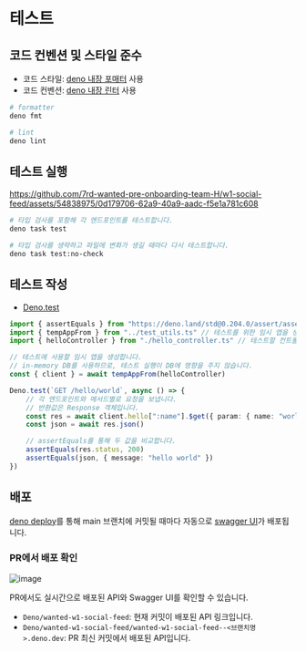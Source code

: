 # 테스트

## 코드 컨벤션 및 스타일 준수

- 코드 스타일: [deno 내장 포매터](https://docs.deno.com/runtime/manual/tools/formatter) 사용
- 코드 컨벤션: [deno 내장 린터](https://deno.land/manual/tools/linter) 사용

```sh
# formatter
deno fmt

# lint
deno lint
```

## 테스트 실행

https://github.com/7rd-wanted-pre-onboarding-team-H/w1-social-feed/assets/54838975/0d179706-62a9-40a9-aadc-f5e1a781c608

```sh
# 타입 검사를 포함해 각 엔드포인트를 테스트합니다.
deno task test

# 타입 검사를 생략하고 파일에 변화가 생길 때마다 다시 테스트합니다.
deno task test:no-check
```

## 테스트 작성

- [Deno.test](https://docs.deno.com/runtime/manual/basics/testing/)

```ts
import { assertEquals } from "https://deno.land/std@0.204.0/assert/assert_equals.ts" // 두 값을 깊게 비교합니다.
import { tempAppFrom } from "../test_utils.ts" // 테스트를 위한 임시 앱을 생성합니다. 컨트롤러를 인자로 받습니다.
import { helloController } from "./hello_controller.ts" // 테스트할 컨트롤러입니다.

// 테스트에 사용할 임시 앱을 생성합니다.
// in-memory DB를 사용하므로, 테스트 실행이 DB에 영향을 주지 않습니다.
const { client } = await tempAppFrom(helloController)

Deno.test(`GET /hello/world`, async () => {
	// 각 엔드포인트와 메서드별로 요청을 보냅니다.
	// 반환값은 Response 객체입니다.
	const res = await client.hello[":name"].$get({ param: { name: "world" } })
	const json = await res.json()

	// assertEquals를 통해 두 값을 비교합니다.
	assertEquals(res.status, 200)
	assertEquals(json, { message: "hello world" })
})
```

## 배포

[deno deploy](https://deno.com/deploy)를 통해 main 브랜치에 커밋될 때마다 자동으로 [swagger UI](https://wanted-w1-social-feed.deno.dev)가 배포됩니다.

### PR에서 배포 확인

![image](https://github.com/7rd-wanted-pre-onboarding-team-H/w1-social-feed/assets/54838975/7ffb7c39-39a7-4369-a9df-997340894a10)

PR에서도 실시간으로 배포된 API와 Swagger UI를 확인할 수 있습니다.

- `Deno/wanted-w1-social-feed`: 현재 커밋이 배포된 API 링크입니다.
- `Deno/wanted-w1-social-feed/wanted-w1-social-feed--<브랜치명>.deno.dev`: PR 최신 커밋에서 배포된 API입니다.
